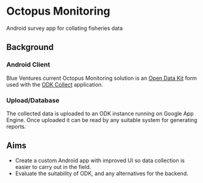 # Octopus Monitoring
Android survey app for collating fisheries data

## Background

### Android Client
Blue Ventures current Octopus Monitoring solution is an [Open Data Kit](https://opendatakit.org/) form used with the [ODK Collect](https://play.google.com/store/apps/details?id=org.odk.collect.android) application.

### Upload/Database
The collected data is uploaded to an ODK instance running on Google App Engine. Once uploaded it can be read by any suitable system for generating reports. 

## Aims
* Create a custom Android app with improved UI so data collection is easier to carry out in the field.
* Evaluate the suitability of ODK, and any alternatives for the backend.
